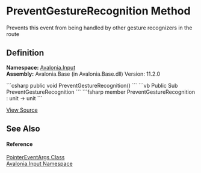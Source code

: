 # PreventGestureRecognition Method


Prevents this event from being handled by other gesture recognizers in the route



## Definition
**Namespace:** <a href="N_Avalonia_Input">Avalonia.Input</a>  
**Assembly:** Avalonia.Base (in Avalonia.Base.dll) Version: 11.2.0

<Tabs groupId="api-code-preview">
<TabItem value="csharp" label="C#">
```csharp
public void PreventGestureRecognition()
```
</TabItem>
<TabItem value="vb" label="VB">
```vb
Public Sub PreventGestureRecognition
```
</TabItem>
<TabItem value="fsharp" label="F#">
```fsharp
member PreventGestureRecognition : unit -> unit 
```
</TabItem>
</Tabs>



<a href="https://github.com/AvaloniaUI/Avalonia/tree/master/src/Avalonia.Base/Input/PointerEventArgs.cs#L142" title="View the source code">View Source</a>



## See Also


#### Reference
<a href="T_Avalonia_Input_PointerEventArgs">PointerEventArgs Class</a>  
<a href="N_Avalonia_Input">Avalonia.Input Namespace</a>  

